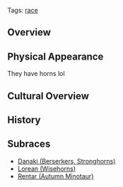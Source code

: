 Tags: [race](Races)

## Overview



## Physical Appearance

They have horns lol

## Cultural Overview



## History



## Subraces

- [Danaki (Berserkers, Stronghorns)](Danaki)
- [Lorean (Wisehorns)](Lorean)
- [Rentar (Autumn Minotaur)](Rentar)

